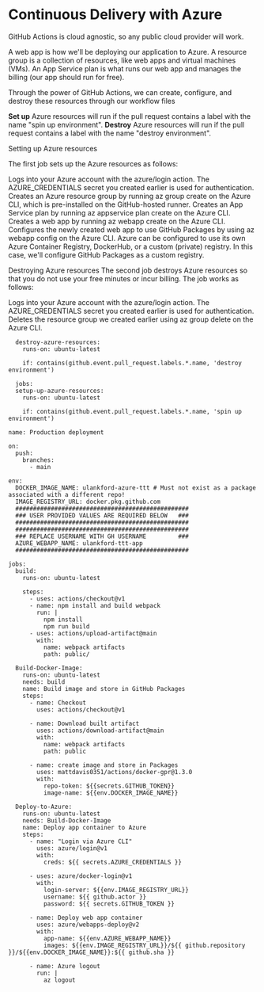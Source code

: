 # Continuous Delivery with Azure

GitHub Actions is cloud agnostic, so any public cloud provider will work. 

A web app is how we'll be deploying our application to Azure.
A resource group is a collection of resources, like web apps and virtual machines (VMs).
An App Service plan is what runs our web app and manages the billing (our app should run for free).

Through the power of GitHub Actions, we can create, configure, and destroy these resources through our workflow files

**Set up** Azure resources will run if the pull request contains a label with the name "spin up environment".
**Destroy** Azure resources will run if the pull request contains a label with the name "destroy environment".

Setting up Azure resources

The first job sets up the Azure resources as follows:

Logs into your Azure account with the azure/login action. The AZURE_CREDENTIALS secret you created earlier is used for authentication.
Creates an Azure resource group by running az group create on the Azure CLI, which is pre-installed on the GitHub-hosted runner.
Creates an App Service plan by running az appservice plan create on the Azure CLI.
Creates a web app by running az webapp create on the Azure CLI.
Configures the newly created web app to use GitHub Packages by using az webapp config on the Azure CLI. Azure can be configured to use its own Azure Container Registry, DockerHub, or a custom (private) registry. In this case, we'll configure GitHub Packages as a custom registry.

Destroying Azure resources
The second job destroys Azure resources so that you do not use your free minutes or incur billing. The job works as follows:

Logs into your Azure account with the azure/login action. The AZURE_CREDENTIALS secret you created earlier is used for authentication.
Deletes the resource group we created earlier using az group delete on the Azure CLI.

```
  destroy-azure-resources:
    runs-on: ubuntu-latest

    if: contains(github.event.pull_request.labels.*.name, 'destroy environment')
```

```
  jobs:
  setup-up-azure-resources:
    runs-on: ubuntu-latest

    if: contains(github.event.pull_request.labels.*.name, 'spin up environment')
```

```
name: Production deployment

on: 
  push:
    branches:
      - main

env:
  DOCKER_IMAGE_NAME: ulankford-azure-ttt # Must not exist as a package associated with a different repo!
  IMAGE_REGISTRY_URL: docker.pkg.github.com
  #################################################
  ### USER PROVIDED VALUES ARE REQUIRED BELOW   ###
  #################################################
  #################################################
  ### REPLACE USERNAME WITH GH USERNAME         ###
  AZURE_WEBAPP_NAME: ulankford-ttt-app
  #################################################

jobs:
  build:
    runs-on: ubuntu-latest

    steps:
      - uses: actions/checkout@v1
      - name: npm install and build webpack
        run: |
          npm install
          npm run build
      - uses: actions/upload-artifact@main
        with:
          name: webpack artifacts
          path: public/

  Build-Docker-Image:
    runs-on: ubuntu-latest
    needs: build
    name: Build image and store in GitHub Packages
    steps:
      - name: Checkout
        uses: actions/checkout@v1

      - name: Download built artifact
        uses: actions/download-artifact@main
        with:
          name: webpack artifacts
          path: public

      - name: create image and store in Packages
        uses: mattdavis0351/actions/docker-gpr@1.3.0
        with:
          repo-token: ${{secrets.GITHUB_TOKEN}}
          image-name: ${{env.DOCKER_IMAGE_NAME}}

  Deploy-to-Azure:
    runs-on: ubuntu-latest
    needs: Build-Docker-Image
    name: Deploy app container to Azure
    steps:
      - name: "Login via Azure CLI"
        uses: azure/login@v1
        with:
          creds: ${{ secrets.AZURE_CREDENTIALS }}

      - uses: azure/docker-login@v1
        with:
          login-server: ${{env.IMAGE_REGISTRY_URL}}
          username: ${{ github.actor }}
          password: ${{ secrets.GITHUB_TOKEN }}

      - name: Deploy web app container
        uses: azure/webapps-deploy@v2
        with:
          app-name: ${{env.AZURE_WEBAPP_NAME}}
          images: ${{env.IMAGE_REGISTRY_URL}}/${{ github.repository }}/${{env.DOCKER_IMAGE_NAME}}:${{ github.sha }}

      - name: Azure logout
        run: |
          az logout

```
